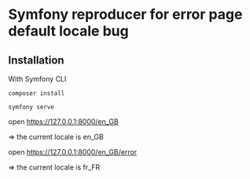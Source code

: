 # Symfony reproducer for error page default locale bug 

## Installation

With Symfony CLI

`composer install`

`symfony serve`

open https://127.0.0.1:8000/en_GB

=> the current locale is en_GB

open https://127.0.0.1:8000/en_GB/error

=> the current locale is fr_FR
